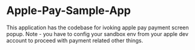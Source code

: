 # Apple-Pay-Sample-App

This application has the codebase for ivoking apple pay payment screen popup. 
Note - you have to config your sandbox env from your apple dev account to proceed with payment related other things.
